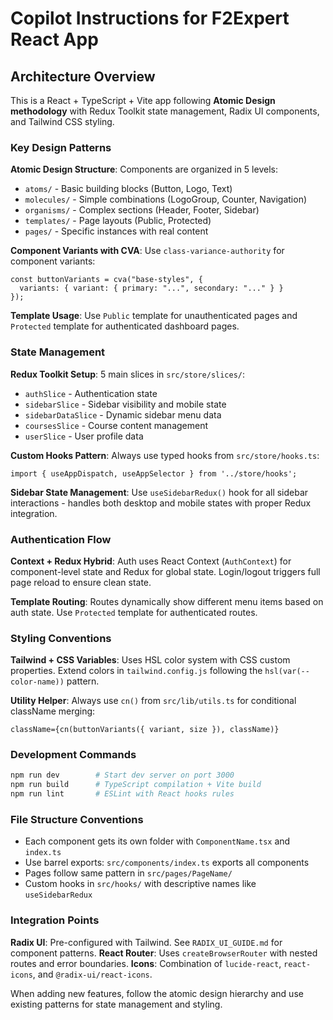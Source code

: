 # Copilot Instructions for F2Expert React App

## Architecture Overview

This is a React + TypeScript + Vite app following **Atomic Design methodology** with Redux Toolkit state management, Radix UI components, and Tailwind CSS styling.

### Key Design Patterns

**Atomic Design Structure**: Components are organized in 5 levels:
- `atoms/` - Basic building blocks (Button, Logo, Text)
- `molecules/` - Simple combinations (LogoGroup, Counter, Navigation)  
- `organisms/` - Complex sections (Header, Footer, Sidebar)
- `templates/` - Page layouts (Public, Protected)
- `pages/` - Specific instances with real content

**Component Variants with CVA**: Use `class-variance-authority` for component variants:
```tsx
const buttonVariants = cva("base-styles", {
  variants: { variant: { primary: "...", secondary: "..." } }
});
```

**Template Usage**: Use `Public` template for unauthenticated pages and `Protected` template for authenticated dashboard pages.

### State Management

**Redux Toolkit Setup**: 5 main slices in `src/store/slices/`:
- `authSlice` - Authentication state
- `sidebarSlice` - Sidebar visibility and mobile state  
- `sidebarDataSlice` - Dynamic sidebar menu data
- `coursesSlice` - Course content management
- `userSlice` - User profile data

**Custom Hooks Pattern**: Always use typed hooks from `src/store/hooks.ts`:
```tsx
import { useAppDispatch, useAppSelector } from '../store/hooks';
```

**Sidebar State Management**: Use `useSidebarRedux()` hook for all sidebar interactions - handles both desktop and mobile states with proper Redux integration.

### Authentication Flow

**Context + Redux Hybrid**: Auth uses React Context (`AuthContext`) for component-level state and Redux for global state. Login/logout triggers full page reload to ensure clean state.

**Template Routing**: Routes dynamically show different menu items based on auth state. Use `Protected` template for authenticated routes.

### Styling Conventions

**Tailwind + CSS Variables**: Uses HSL color system with CSS custom properties. Extend colors in `tailwind.config.js` following the `hsl(var(--color-name))` pattern.

**Utility Helper**: Always use `cn()` from `src/lib/utils.ts` for conditional className merging:
```tsx
className={cn(buttonVariants({ variant, size }), className)}
```

### Development Commands

```bash
npm run dev        # Start dev server on port 3000
npm run build      # TypeScript compilation + Vite build
npm run lint       # ESLint with React hooks rules
```

### File Structure Conventions

- Each component gets its own folder with `ComponentName.tsx` and `index.ts`
- Use barrel exports: `src/components/index.ts` exports all components
- Pages follow same pattern in `src/pages/PageName/`
- Custom hooks in `src/hooks/` with descriptive names like `useSidebarRedux`

### Integration Points

**Radix UI**: Pre-configured with Tailwind. See `RADIX_UI_GUIDE.md` for component patterns.
**React Router**: Uses `createBrowserRouter` with nested routes and error boundaries.
**Icons**: Combination of `lucide-react`, `react-icons`, and `@radix-ui/react-icons`.

When adding new features, follow the atomic design hierarchy and use existing patterns for state management and styling.
